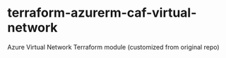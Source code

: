 # terraform-azurerm-caf-virtual-network
Azure Virtual Network Terraform module (customized from original repo)
